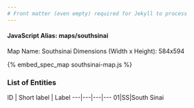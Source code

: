 ```yaml
---
# Front matter (even empty) required for Jekyll to process
---
```


#### JavaScript Alias: maps/southsinai

Map Name: Southsinai
Dimensions (Width x Height): 584x594



{% embed_spec_map southsinai-map.js %}

### List of Entities

ID | Short label | Label
---|---|---|---
01|SS|South Sinai

